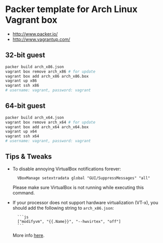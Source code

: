 # Packer template for Arch Linux Vagrant box

- http://www.packer.io/
- http://www.vagrantup.com/

## 32-bit guest

```sh
packer build arch_x86.json
vagrant box remove arch_x86 # for update
vagrant box add arch_x86 arch_x86.box
vagrant up x86
vagrant ssh x86
# username: vagrant, password: vagrant
```

## 64-bit guest

```sh
packer build arch_x64.json
vagrant box remove arch_x64 # for update
vagrant box add arch_x64 arch_x64.box
vagrant up x64
vagrant ssh x64
# username: vagrant, password: vagrant
```

## Tips & Tweaks

* To disable annoying VirtualBox notifications forever:

        VBoxManage setextradata global "GUI/SuppressMessages" "all"

  Please make sure VirtualBox is not running while executing this command.

* If your processor does not support hardware virtualization (VT-x),
  you should add the following string to `arch_x86.json`:

        ```js
        ["modifyvm", "{{.Name}}", "--hwvirtex", "off"]
        ```

  More info [here](http://piotr.banaszkiewicz.org/blog/2012/06/10/vagrant-lack-of-hvirt/).

